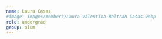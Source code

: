 ```yaml
---
name: Laura Casas
#image: images/members/Laura Valentina Beltran Casas.webp
role: undergrad
group: alum
---
```

